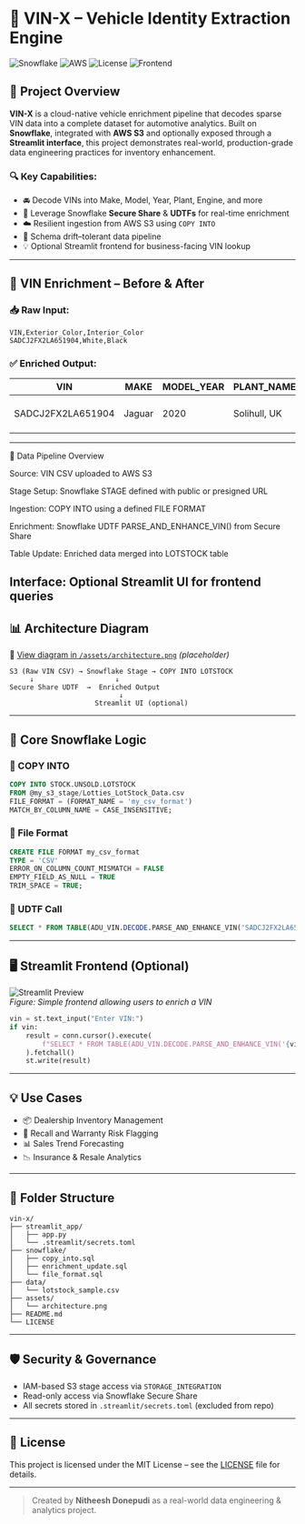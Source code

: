 
# 🚗 VIN-X – Vehicle Identity Extraction Engine

![Snowflake](https://img.shields.io/badge/platform-Snowflake-blue)
![AWS](https://img.shields.io/badge/cloud-AWS-orange)
![License](https://img.shields.io/badge/license-MIT-green)
![Frontend](https://img.shields.io/badge/frontend-Streamlit-black)

## 📌 Project Overview

**VIN-X** is a cloud-native vehicle enrichment pipeline that decodes sparse VIN data into a complete dataset for automotive analytics. Built on **Snowflake**, integrated with **AWS S3** and optionally exposed through a **Streamlit interface**, this project demonstrates real-world, production-grade data engineering practices for inventory enhancement.

### 🔍 Key Capabilities:
- 🚘 Decode VINs into Make, Model, Year, Plant, Engine, and more
- 🔗 Leverage Snowflake **Secure Share** & **UDTFs** for real-time enrichment
- ☁️ Resilient ingestion from AWS S3 using `COPY INTO`
- 🧠 Schema drift–tolerant data pipeline
- 💡 Optional Streamlit frontend for business-facing VIN lookup

---

## 🧪 VIN Enrichment – Before & After

### 📥 Raw Input:
```csv
VIN,Exterior_Color,Interior_Color
SADCJ2FX2LA651904,White,Black
```

### ✅ Enriched Output:
| VIN              | MAKE   | MODEL_YEAR | PLANT_NAME        | ENGINE                                 |
|------------------|--------|------------|--------------------|-----------------------------------------|
| SADCJ2FX2LA651904| Jaguar | 2020       | Solihull, UK       | Intercooled Turbo I-4 2.0 L / 122       |

---

🔄 Data Pipeline Overview

Source: VIN CSV uploaded to AWS S3

Stage Setup: Snowflake STAGE defined with public or presigned URL

Ingestion: COPY INTO using a defined FILE FORMAT

Enrichment: Snowflake UDTF PARSE_AND_ENHANCE_VIN() from Secure Share

Table Update: Enriched data merged into LOTSTOCK table

Interface: Optional Streamlit UI for frontend queries
---

## 📊 Architecture Diagram

📁 [View diagram in `/assets/architecture.png`](assets/architecture.png) *(placeholder)*

```
S3 (Raw VIN CSV) → Snowflake Stage → COPY INTO LOTSTOCK
     ↓                    ↓
Secure Share UDTF  →  Enriched Output
                           ↓
                     Streamlit UI (optional)
```

---

## 🧠 Core Snowflake Logic

### 📁 COPY INTO
```sql
COPY INTO STOCK.UNSOLD.LOTSTOCK
FROM @my_s3_stage/Lotties_LotStock_Data.csv
FILE_FORMAT = (FORMAT_NAME = 'my_csv_format')
MATCH_BY_COLUMN_NAME = CASE_INSENSITIVE;
```

### 🧬 File Format
```sql
CREATE FILE FORMAT my_csv_format
TYPE = 'CSV'
ERROR_ON_COLUMN_COUNT_MISMATCH = FALSE
EMPTY_FIELD_AS_NULL = TRUE
TRIM_SPACE = TRUE;
```

### 🧪 UDTF Call
```sql
SELECT * FROM TABLE(ADU_VIN.DECODE.PARSE_AND_ENHANCE_VIN('SADCJ2FX2LA651904'));
```

---

## 🖥️ Streamlit Frontend (Optional)

![Streamlit Preview](assets/streamlit_demo.png)  
*Figure: Simple frontend allowing users to enrich a VIN*

```python
vin = st.text_input("Enter VIN:")
if vin:
    result = conn.cursor().execute(
        f"SELECT * FROM TABLE(ADU_VIN.DECODE.PARSE_AND_ENHANCE_VIN('{vin}'))"
    ).fetchall()
    st.write(result)
```

---

## 💡 Use Cases

- 📦 Dealership Inventory Management
- 🚨 Recall and Warranty Risk Flagging
- 📊 Sales Trend Forecasting
- 📉 Insurance & Resale Analytics

---

## 📁 Folder Structure

```
vin-x/
├── streamlit_app/
│   ├── app.py
│   └── .streamlit/secrets.toml
├── snowflake/
│   ├── copy_into.sql
│   ├── enrichment_update.sql
│   └── file_format.sql
├── data/
│   └── lotstock_sample.csv
├── assets/
│   └── architecture.png
├── README.md
└── LICENSE
```

---

## 🛡️ Security & Governance

- IAM-based S3 stage access via `STORAGE_INTEGRATION`
- Read-only access via Snowflake Secure Share
- All secrets stored in `.streamlit/secrets.toml` (excluded from repo)

---

## 📜 License

This project is licensed under the MIT License – see the [LICENSE](LICENSE) file for details.

---

> Created by **Nitheesh Donepudi** as a real-world data engineering & analytics project.

